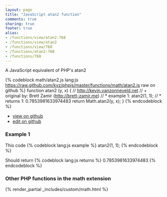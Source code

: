 ```yaml
---
layout: page
title: "JavaScript atan2 function"
comments: true
sharing: true
footer: true
alias:
- /functions/view/atan2:768
- /functions/view/atan2
- /functions/view/768
- /functions/atan2:768
- /functions/768
---
```

<!-- Generated by Rakefile:build -->
A JavaScript equivalent of PHP's atan2

{% codeblock math/atan2.js lang:js https://raw.github.com/kvz/phpjs/master/functions/math/atan2.js raw on github %}
function atan2 (y, x) {
  // http://kevin.vanzonneveld.net
  // +   original by: Brett Zamir (http://brett-zamir.me)
  // *     example 1: atan2(1, 1);
  // *     returns 1: 0.7853981633974483
  return Math.atan2(y, x);
}
{% endcodeblock %}

 - [view on github](https://github.com/kvz/phpjs/blob/master/functions/math/atan2.js)
 - [edit on github](https://github.com/kvz/phpjs/edit/master/functions/math/atan2.js)

### Example 1
This code
{% codeblock lang:js example %}
atan2(1, 1);
{% endcodeblock %}

Should return
{% codeblock lang:js returns %}
0.7853981633974483
{% endcodeblock %}


### Other PHP functions in the math extension
{% render_partial _includes/custom/math.html %}
